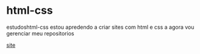 # html-css
 estudoshtml-css
estou apredendo a criar sites com html e css a agora vou gerenciar meu repositorios

 <a href="desafio/desafio 01/android.html">site</a>
  
